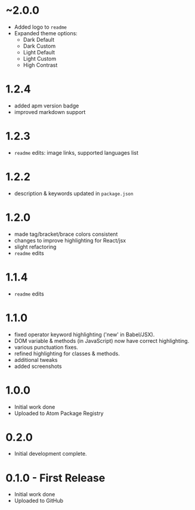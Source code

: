 # ~2.0.0
- Added logo to `readme`
- Expanded theme options:
  - Dark Default
  - Dark Custom
  - Light Default
  - Light Custom
  - High Contrast 

# 1.2.4
- added apm version badge
- improved markdown support

# 1.2.3
- `readme` edits: image links, supported languages list

# 1.2.2
- description & keywords updated in `package.json`

# 1.2.0
- made tag/bracket/brace colors consistent
- changes to improve highlighting for React/jsx
- slight refactoring
- `readme` edits

# 1.1.4
- `readme` edits

# 1.1.0
- fixed operator keyword highlighting ('new' in Babel/JSX).
- DOM variable & methods (in JavaScript) now have correct highlighting.
- various punctuation fixes.
- refined highlighting for classes & methods.
- additional tweaks
- added screenshots

# 1.0.0
- Initial work done
- Uploaded to Atom Package Registry

# 0.2.0
- Initial development complete.

# 0.1.0 - First Release
- Initial work done
- Uploaded to GitHub
